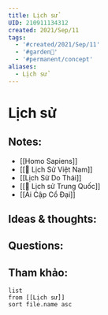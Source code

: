 ```yaml
---
title: Lịch sử
UID: 210911134312
created: 2021/Sep/11
tags:
  - '#created/2021/Sep/11'
  - '#garden🏡'
  - '#permanent/concept'
aliases:
  - Lịch sử
---
```

# Lịch sử

## Notes:
- [[Homo Sapiens]]
- [[🏡 Lịch Sử Việt Nam]]
- [[Lịch Sử Do Thái]]
- [[🏡 Lịch sử Trung Quốc]]
- [[Ai Cập Cổ Đại]]

## Ideas & thoughts:

## Questions:


## Tham khảo:
```dataview
list
from [[Lịch sử]]
sort file.name asc
```



